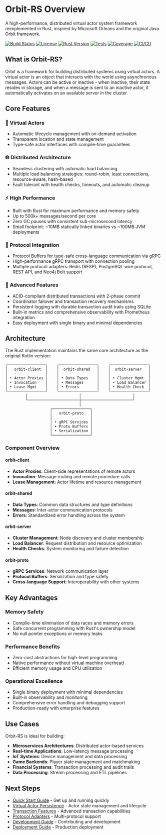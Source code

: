 # Orbit-RS Overview

A high-performance, distributed virtual actor system framework reimplemented in Rust, inspired by Microsoft Orleans and the original Java Orbit framework.

[![Build Status](https://img.shields.io/badge/build-passing-brightgreen.svg)](#)
[![License](https://img.shields.io/badge/license-BSD--3--Clause%20OR%20MIT-blue.svg)](../LICENSE-MIT)
[![Rust Version](https://img.shields.io/badge/rust-1.70+-red.svg)](https://www.rust-lang.org/)
[![Tests](https://img.shields.io/badge/tests-79%20passing-green)]()
[![Coverage](https://img.shields.io/badge/coverage-comprehensive-blue)]()
[![CI/CD](https://img.shields.io/badge/CI%2FCD-verified-brightgreen)]()

## What is Orbit-RS?

Orbit is a framework for building distributed systems using virtual actors. A virtual actor is an object that interacts with the world using asynchronous messages. Actors can be active or inactive - when inactive, their state resides in storage, and when a message is sent to an inactive actor, it automatically activates on an available server in the cluster.

## Core Features

### 🚀 Virtual Actors
- Automatic lifecycle management with on-demand activation
- Transparent location and state management
- Type-safe actor interfaces with compile-time guarantees

### 🌐 Distributed Architecture
- Seamless clustering with automatic load balancing  
- Multiple load balancing strategies: round-robin, least connections, resource-aware, hash-based
- Fault tolerant with health checks, timeouts, and automatic cleanup

### ⚡ High Performance
- Built with Rust for maximum performance and memory safety
- Up to 500k+ messages/second per core
- Zero GC pauses with consistent sub-microsecond latency
- Small footprint: ~10MB statically linked binaries vs ~100MB JVM deployments

### 🔧 Protocol Integration
- Protocol Buffers for type-safe cross-language communication via gRPC
- High-performance gRPC transport with connection pooling
- Multiple protocol adapters: Redis (RESP), PostgreSQL wire protocol, REST API, and Neo4j Bolt support

### 💎 Advanced Features
- ACID-compliant distributed transactions with 2-phase commit
- Coordinator failover and transaction recovery mechanisms
- Persistent logging with durable transaction audit trails using SQLite
- Built-in metrics and comprehensive observability with Prometheus integration
- Easy deployment with single binary and minimal dependencies

## Architecture

The Rust implementation maintains the same core architecture as the original Kotlin version:

```
┌─────────────────┐    ┌─────────────────┐    ┌─────────────────┐
│   orbit-client  │    │  orbit-shared   │    │  orbit-server   │
│                 │    │                 │    │                 │
│ • Actor Proxies │    │ • Data Types    │    │ • Cluster Mgmt  │
│ • Invocation    │    │ • Messages      │    │ • Load Balancer │
│ • Lease Mgmt    │    │ • Errors        │    │ • Health Check  │
└─────────────────┘    └─────────────────┘    └─────────────────┘
         │                       │                       │
         └───────────────────────┼───────────────────────┘
                                 │
                    ┌─────────────────┐
                    │   orbit-proto   │
                    │                 │
                    │ • gRPC Services │
                    │ • Proto Buffers │
                    │ • Serialization │
                    └─────────────────┘
```

### Component Overview

#### orbit-client
- **Actor Proxies**: Client-side representations of remote actors
- **Invocation**: Message routing and remote procedure calls
- **Lease Management**: Actor lifetime and resource management

#### orbit-shared
- **Data Types**: Common data structures and type definitions
- **Messages**: Inter-actor communication protocols
- **Errors**: Standardized error handling across the system

#### orbit-server
- **Cluster Management**: Node discovery and cluster membership
- **Load Balancer**: Request distribution and resource optimization
- **Health Checks**: System monitoring and failure detection

#### orbit-proto
- **gRPC Services**: Network communication layer
- **Protocol Buffers**: Serialization and type safety
- **Cross-language Support**: Interoperability with other systems

## Key Advantages

### Memory Safety
- Compile-time elimination of data races and memory errors
- Safe concurrent programming with Rust's ownership model
- No null pointer exceptions or memory leaks

### Performance Benefits
- Zero-cost abstractions for high-level programming
- Native performance without virtual machine overhead
- Efficient memory usage and CPU utilization

### Operational Excellence
- Single binary deployment with minimal dependencies
- Built-in observability and monitoring
- Comprehensive error handling and debugging support
- Production-ready with enterprise features

## Use Cases

Orbit-RS is ideal for building:

- **Microservices Architectures**: Distributed actor-based services
- **Real-time Applications**: Low-latency message processing
- **IoT Systems**: Device management and data processing
- **Game Backends**: Player state management and matchmaking
- **Financial Systems**: Transaction processing and audit trails
- **Data Processing**: Stream processing and ETL pipelines

## Next Steps

- [Quick Start Guide](QUICK_START.md) - Get up and running quickly
- [Virtual Actor Persistence](VIRTUAL_ACTOR_PERSISTENCE.md) - Actor state management and lifecycle
- [Transaction Features](features/TRANSACTION_FEATURES.md) - Advanced transaction capabilities
- [Protocol Adapters](protocols/PROTOCOL_ADAPTERS.md) - Multi-protocol support
- [Development Guide](development/DEVELOPMENT.md) - Contributing and development
- [Deployment Guide](deployment/DEPLOYMENT.md) - Production deployment
